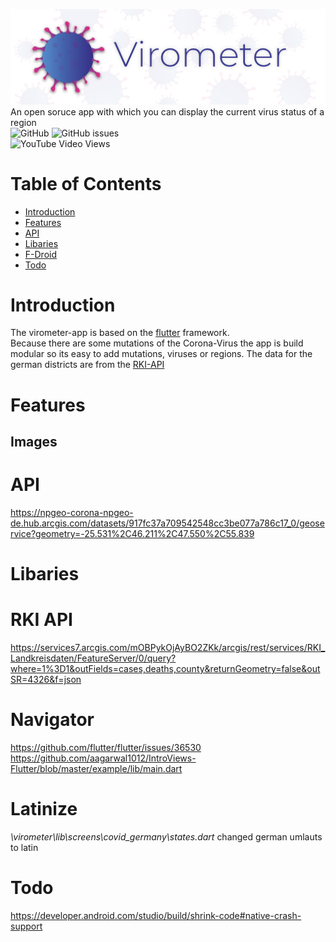 ![alt text](https://github.com/Domepo/virometer/blob/dev/.github/images/ReadmeHeader.jpg)
An open soruce app with which you can display the current virus status of a region <br>
![GitHub](https://img.shields.io/github/license/domepo/virometer)
![GitHub issues](https://img.shields.io/github/issues/Domepo/virometer)<br>
![YouTube Video Views](https://img.shields.io/youtube/views/oGL7QCgD3a4)

# Table of Contents
- [Introduction](#Introduction)
- [Features](#Features)
- [API](#API)
- [Libaries](#Libaries)
- [F-Droid](#F-Droid)
- [Todo](#Todo)

# Introduction
The virometer-app is based on the [flutter](https://flutter.dev/) framework. <br>Because there are some mutations of the Corona-Virus the app is build modular so its easy to add mutations, viruses or regions.
The data for the german districts are from the [RKI-API](#API)

# Features
## Images

# API
https://npgeo-corona-npgeo-de.hub.arcgis.com/datasets/917fc37a709542548cc3be077a786c17_0/geoservice?geometry=-25.531%2C46.211%2C47.550%2C55.839
# Libaries

# RKI API

https://services7.arcgis.com/mOBPykOjAyBO2ZKk/arcgis/rest/services/RKI_Landkreisdaten/FeatureServer/0/query?where=1%3D1&outFields=cases,deaths,county&returnGeometry=false&outSR=4326&f=json
# Navigator 
https://github.com/flutter/flutter/issues/36530
https://github.com/aagarwal1012/IntroViews-Flutter/blob/master/example/lib/main.dart

# Latinize

*\virometer\lib\screens\covid_germany\states.dart*
changed german umlauts to latin


# Todo
https://developer.android.com/studio/build/shrink-code#native-crash-support
